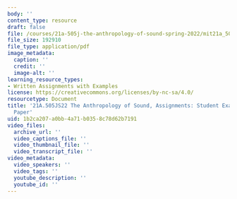 ```yaml
---
body: ''
content_type: resource
draft: false
file: /courses/21a-505j-the-anthropology-of-sound-spring-2022/mit21a_505js22_finalpaper.pdf
file_size: 192910
file_type: application/pdf
image_metadata:
  caption: ''
  credit: ''
  image-alt: ''
learning_resource_types:
- Written Assignments with Examples
license: https://creativecommons.org/licenses/by-nc-sa/4.0/
resourcetype: Document
title: '21A.505JS22 The Anthropology of Sound, Assignments: Student Example, Final
  Paper'
uid: 1b2ca207-a0bb-4a71-b035-8c78d62b7191
video_files:
  archive_url: ''
  video_captions_file: ''
  video_thumbnail_file: ''
  video_transcript_file: ''
video_metadata:
  video_speakers: ''
  video_tags: ''
  youtube_description: ''
  youtube_id: ''
---
```

